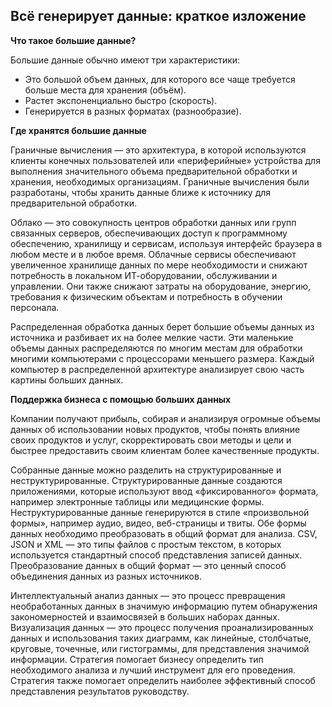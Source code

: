 <!-- 3.4.1  -->
## Всё генерирует данные: краткое изложение

**Что такое большие данные?**

Большие данные обычно имеют три характеристики:

* Это большой объем данных, для которого все чаще требуется больше места для хранения (объём).
* Растет экспоненциально быстро (скорость).
* Генерируется в разных форматах (разнообразие).

**Где хранятся большие данные**

Граничные вычисления — это архитектура, в которой используются клиенты конечных пользователей или «периферийные» устройства для выполнения значительного объема предварительной обработки и хранения, необходимых организациям. Граничные вычисления были разработаны, чтобы хранить данные ближе к источнику для предварительной обработки.

Облако — это совокупность центров обработки данных или групп связанных серверов, обеспечивающих доступ к программному обеспечению, хранилищу и сервисам, используя интерфейс браузера в любом месте и в любое время. Облачные сервисы обеспечивают увеличенное хранилище данных по мере необходимости и снижают потребность в локальном ИТ-оборудовании, обслуживании и управлении. Они также снижают затраты на оборудование, энергию, требования к физическим объектам и потребность в обучении персонала.

Распределенная обработка данных берет большие объемы данных из источника и разбивает их на более мелкие части. Эти маленькие объемы данных распределяются по многим местам для обработки многими компьютерами с процессорами меньшего размера. Каждый компьютер в распределенной архитектуре анализирует свою часть картины больших данных.

**Поддержка бизнеса с помощью больших данных**

Компании получают прибыль, собирая и анализируя огромные объемы данных об использовании новых продуктов, чтобы понять влияние своих продуктов и услуг, скорректировать свои методы и цели и быстрее предоставить своим клиентам более качественные продукты.

Собранные данные можно разделить на структурированные и неструктурированные. Структурированные данные создаются приложениями, которые используют ввод «фиксированного» формата, например электронные таблицы или медицинские формы. Неструктурированные данные генерируются в стиле «произвольной формы», например аудио, видео, веб-страницы и твиты. Обе формы данных необходимо преобразовать в общий формат для анализа. CSV, JSON и XML — это типы файлов с простым текстом, в которых используется стандартный способ представления записей данных. Преобразование данных в общий формат — это ценный способ объединения данных из разных источников.

Интеллектуальный анализ данных — это процесс превращения необработанных данных в значимую информацию путем обнаружения закономерностей и взаимосвязей в больших наборах данных. Визуализация данных — это процесс получения проанализированных данных и использования таких диаграмм, как линейные, столбчатые, круговые, точечные, или гистограммы, для представления значимой информации. Стратегия помогает бизнесу определить тип необходимого анализа и лучший инструмент для его проведения. Стратегия также помогает определить наиболее эффективный способ представления результатов руководству.